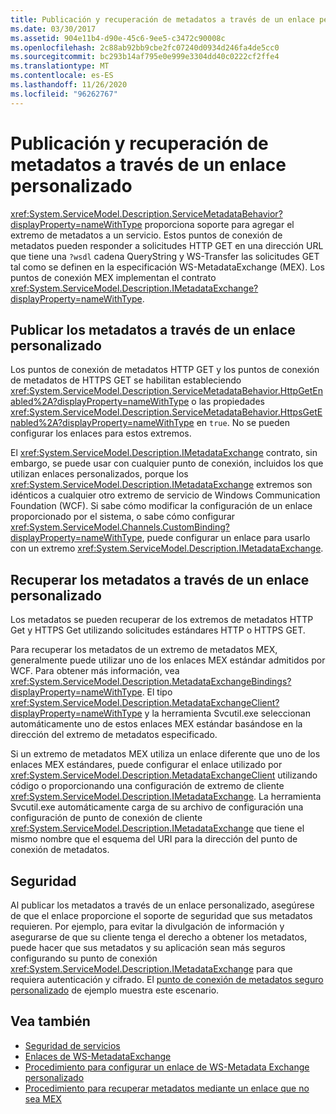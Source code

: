 ```yaml
---
title: Publicación y recuperación de metadatos a través de un enlace personalizado
ms.date: 03/30/2017
ms.assetid: 904e11b4-d90e-45c6-9ee5-c3472c90008c
ms.openlocfilehash: 2c88ab92bb9cbe2fc07240d0934d246fa4de5cc0
ms.sourcegitcommit: bc293b14af795e0e999e3304dd40c0222cf2ffe4
ms.translationtype: MT
ms.contentlocale: es-ES
ms.lasthandoff: 11/26/2020
ms.locfileid: "96262767"
---
```

# <a name="publishing-and-retrieving-metadata-over-a-custom-binding"></a>Publicación y recuperación de metadatos a través de un enlace personalizado

<xref:System.ServiceModel.Description.ServiceMetadataBehavior?displayProperty=nameWithType> proporciona soporte para agregar el extremo de metadatos a un servicio. Estos puntos de conexión de metadatos pueden responder a solicitudes HTTP GET en una dirección URL que tiene una `?wsdl` cadena QueryString y WS-Transfer las solicitudes GET tal como se definen en la especificación WS-MetadataExchange (MEX). Los puntos de conexión MEX implementan el contrato <xref:System.ServiceModel.Description.IMetadataExchange?displayProperty=nameWithType>.  
  
## <a name="publishing-metadata-over-a-custom-binding"></a>Publicar los metadatos a través de un enlace personalizado  

 Los puntos de conexión de metadatos HTTP GET y los puntos de conexión de metadatos de HTTPS GET se habilitan estableciendo <xref:System.ServiceModel.Description.ServiceMetadataBehavior.HttpGetEnabled%2A?displayProperty=nameWithType> o las propiedades <xref:System.ServiceModel.Description.ServiceMetadataBehavior.HttpsGetEnabled%2A?displayProperty=nameWithType> en `true`. No se pueden configurar los enlaces para estos extremos.  
  
 El <xref:System.ServiceModel.Description.IMetadataExchange> contrato, sin embargo, se puede usar con cualquier punto de conexión, incluidos los que utilizan enlaces personalizados, porque los <xref:System.ServiceModel.Description.IMetadataExchange> extremos son idénticos a cualquier otro extremo de servicio de Windows Communication Foundation (WCF). Si sabe cómo modificar la configuración de un enlace proporcionado por el sistema, o sabe cómo configurar <xref:System.ServiceModel.Channels.CustomBinding?displayProperty=nameWithType>, puede configurar un enlace para usarlo con un extremo <xref:System.ServiceModel.Description.IMetadataExchange>.  
  
## <a name="retrieving-metadata-over-a-custom-binding"></a>Recuperar los metadatos a través de un enlace personalizado  

 Los metadatos se pueden recuperar de los extremos de metadatos HTTP Get y HTTPS Get utilizando solicitudes estándares HTTP o HTTPS GET.  
  
 Para recuperar los metadatos de un extremo de metadatos MEX, generalmente puede utilizar uno de los enlaces MEX estándar admitidos por WCF. Para obtener más información, vea <xref:System.ServiceModel.Description.MetadataExchangeBindings?displayProperty=nameWithType>. El tipo <xref:System.ServiceModel.Description.MetadataExchangeClient?displayProperty=nameWithType> y la herramienta Svcutil.exe seleccionan automáticamente uno de estos enlaces MEX estándar basándose en la dirección del extremo de metadatos especificado.  
  
 Si un extremo de metadatos MEX utiliza un enlace diferente que uno de los enlaces MEX estándares, puede configurar el enlace utilizado por <xref:System.ServiceModel.Description.MetadataExchangeClient> utilizando código o proporcionando una configuración de extremo de cliente <xref:System.ServiceModel.Description.IMetadataExchange>. La herramienta Svcutil.exe automáticamente carga de su archivo de configuración una configuración de punto de conexión de cliente <xref:System.ServiceModel.Description.IMetadataExchange> que tiene el mismo nombre que el esquema del URI para la dirección del punto de conexión de metadatos.  
  
## <a name="security"></a>Seguridad  

 Al publicar los metadatos a través de un enlace personalizado, asegúrese de que el enlace proporcione el soporte de seguridad que sus metadatos requieren. Por ejemplo, para evitar la divulgación de información y asegurarse de que su cliente tenga el derecho a obtener los metadatos, puede hacer que sus metadatos y su aplicación sean más seguros configurando su punto de conexión <xref:System.ServiceModel.Description.IMetadataExchange> para que requiera autenticación y cifrado. El [punto de conexión de metadatos seguro personalizado](../samples/custom-secure-metadata-endpoint.md) de ejemplo muestra este escenario.  
  
## <a name="see-also"></a>Vea también

- [Seguridad de servicios](../securing-services.md)
- [Enlaces de WS-MetadataExchange](ws-metadataexchange-bindings.md)
- [Procedimiento para configurar un enlace de WS-Metadata Exchange personalizado](how-to-configure-a-custom-ws-metadata-exchange-binding.md)
- [Procedimiento para recuperar metadatos mediante un enlace que no sea MEX](how-to-retrieve-metadata-over-a-non-mex-binding.md)
